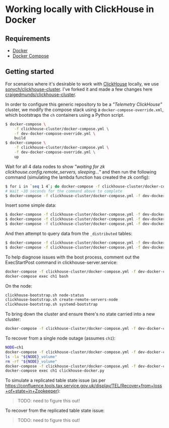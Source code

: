 # Working locally with ClickHouse in Docker

## Requirements

* [Docker](https://docs.docker.com/)
* [Docker Compose](https://docs.docker.com/compose/)

## Getting started

For scenarios where it's desirable to work with [ClickHouse](https://clickhouse.tech/) locally, we use [sonych/clickhouse-cluster](https://github.com/sonych/clickhouse-cluster). I've forked it and made a few changes here [craigedmunds/clickhouse-cluster](https://github.com/craigedmunds/clickhouse-cluster).

In order to configure this generic repository to be a _"Telemetry ClickHouse"_ cluster, we modify the compose stack using a `docker-compose-override.xml`,
which bootstraps the `ch` containers using a Python script.

```bash
$ docker-compose \
    -f clickhouse-cluster/docker-compose.yml \
    -f dev-docker-compose-override.yml \
    build
$ docker-compose \
    -f clickhouse-cluster/docker-compose.yml \
    -f dev-docker-compose-override.yml \
    up
```

Wait for all 4 data nodes to show _"waiting for zk clickhouse.config.remote_servers, sleeping..."_ and then run the following command (simulating the lambda function has created the zk config):

```bash
$ for i in `seq 1 4`; do docker-compose -f clickhouse-cluster/docker-compose.yml -f dev-docker-compose-override.yml exec -d "ch$i" clickhouse-docker.py; done
# Wait ~30 seconds for the command above to complete
$ docker-compose -f clickhouse-cluster/docker-compose.yml -f dev-docker-compose-override.yml exec ch1 clickhouse-docker.py create-remote-servers-node
```

Insert some simple data:

```bash
$ docker-compose -f clickhouse-cluster/docker-compose.yml -f dev-docker-compose-override.yml exec ch1 clickhouse-client -q "insert into graphite.graphite_tree (Date, Level, Path, Deleted, Version) values (toDate(now()), 1, '/metric/name', 0, 1);"
$ docker-compose -f clickhouse-cluster/docker-compose.yml -f dev-docker-compose-override.yml exec ch2 clickhouse-client -q "insert into graphite.graphite (Path, Value, Time, Date, Timestamp) values ('/metric/name', 1, now(), toDate(now()), toUnixTimestamp(now()));"
$ docker-compose -f clickhouse-cluster/docker-compose.yml -f dev-docker-compose-override.yml exec ch3 clickhouse-client -q "insert into graphite.graphite (Path, Value, Time, Date, Timestamp) values ('/metric/name', 2, now(), toDate(now()), toUnixTimestamp(now()));"
```

And then attempt to query data from the `_distributed` tables:

```bash
$ docker-compose -f clickhouse-cluster/docker-compose.yml -f dev-docker-compose-override.yml exec ch4 clickhouse-client -q 'select * from graphite.graphite_tree_distributed'
$ docker-compose -f clickhouse-cluster/docker-compose.yml -f dev-docker-compose-override.yml exec ch4 clickhouse-client -q 'select * from graphite.graphite_distributed'
```

To help diagnose issues with the boot process, comment out the ExecStartPost command in clickhouse-server.service:

```bash
docker-compose -f clickhouse-cluster/docker-compose.yml -f dev-docker-compose-override.yml up ch1 zoonavigator
docker-compose exec ch1 bash
```

On the node:
```bash
clickhouse-bootstrap.sh node-status
clickhouse-bootstrap.sh create-remote-servers-node
clickhouse-bootstrap.sh systemd-bootstrap
```

To bring down the cluster and ensure there's no state carried into a new cluster:

```bash
docker-compose -f clickhouse-cluster/docker-compose.yml -f dev-docker-compose-override.yml down && rm -rf ch*_volume/
```

To recover from a single node outage (assumes `ch1`):

```bash
NODE=ch1
docker-compose -f clickhouse-cluster/docker-compose.yml -f dev-docker-compose-override.yml stop $NODE
ls -la "${NODE}_volume"
rm -rf "${NODE}_volume"
docker-compose -f clickhouse-cluster/docker-compose.yml -f dev-docker-compose-override.yml up $NODE
docker-compose exec ch1 clickhouse-docker.py
```

To simulate a replicated table state issue (as per https://confluence.tools.tax.service.gov.uk/display/TEL/Recover+from+loss+of+state+in+Zookeeper):

> TODO: need to figure this out!

To recover from the replicated table state issue:

> TODO: need to figure this out!
